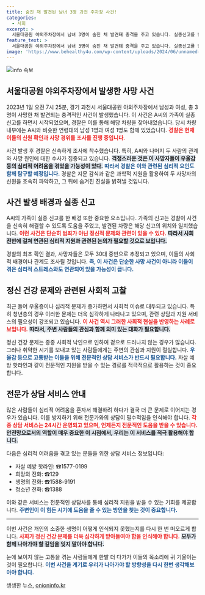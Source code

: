 ```yaml
---
title: 숨진 채 발견된 남녀 3명 과천 주차장 사건!
categories:
  - 사회
excerpt: >
  서울대공원 야외주차장에서 남녀 3명이 숨진 채 발견돼 충격을 주고 있습니다. 실종신고를 받은 경찰이 추적 끝에 발견한 이 사건의 배경과 사망 경위는? 클릭해 보세요!
feature_text: >
  서울대공원 야외주차장에서 남녀 3명이 숨진 채 발견돼 충격을 주고 있습니다. 실종신고를 받은 경찰이 추적 끝에 발견한 이 사건의 배경과 사망 경위는? 클릭해 보세요!
image: 'https://www.behealthy4u.com/wp-content/uploads/2024/06/unnamed-file.png'
---
```


<p><img src="https://www.behealthy4u.com/wp-content/uploads/2024/06/unnamed-file.png" alt="info 속보" /></p>

<h2 data-ke-size="size26">서울대공원 야외주차장에서 발생한 사망 사건</h2>

<p data-ke-size="size16">2023년 1일 오전 7시 25분, 경기 과천시 서울대공원 야외주차장에서 남성과 여성, 총 3명이 사망한 채 발견되는 충격적인 사건이 발생했습니다. 이 사건은 A씨의 가족이 실종 신고를 하면서 시작되었으며, 경찰은 이를 통해 해당 차량을 찾아내었습니다. 당시 차량 내부에는 A씨와 비슷한 연령대의 남성 1명과 여성 1명도 함께 있었습니다. <b><span style="color: #ee2323;">경찰은 현재 이들의 신원 확인과 사망 경위를 조사를 진행 중입니다.</span></b> </p>

<p data-ke-size="size16">사건 발생 후 경찰은 신속하게 조사에 착수했습니다. 특히, A씨와 나머지 두 사람의 관계와 사망 원인에 대한 수사가 집중되고 있습니다. <b><span style="background-color: #21538527;">걱정스러운 것은 이 사망자들이 우울감 등의 심리적 어려움을 겪었을 가능성이 있다.</span></b> <b><span style="color: #1a5490;">따라서 경찰은 이와 관련된 심리적 요인도 함께 탐구할 예정입니다.</span></b> 경찰은 지문 감식과 같은 과학적 지원을 활용하여 두 사망자의 신원을 조속히 파악하고, 그 뒤에 숨겨진 진실을 밝혀낼 것입니다.</p>

<h2 data-ke-size="size26">사건 발생 배경과 실종 신고</h2>

<p data-ke-size="size16">A씨의 가족이 실종 신고를 한 배경 또한 중요한 요소입니다. 가족의 신고는 경찰이 사건을 신속히 해결할 수 있도록 도움을 주었고, 발견된 차량은 해당 신고의 위치와 일치했습니다. <b><span style="color: #ee2323;">이런 사건은 단순히 범죄가 아닌 정신적 문제와 관련이 있을 수 있다.</span></b> <b><span style="background-color: #21538527;">따라서 사회 전반에 걸쳐 연관된 심리적 지원과 관련된 논의가 필요할 것으로 보입니다.</span></b></p>

<p data-ke-size="size16">경찰의 최초 확인 결과, 사망자들은 모두 30대 중반으로 추정되고 있으며, 이들의 사회적 배경이나 관계도 조사될 것입니다. <b><span style="color: #1a5490;">즉, 이 사건은 단순한 사망 사건이 아니라 이들이 겪은 심리적 스트레스와도 연관되어 있을 가능성이 큽니다.</span></b> </p>

<h2 data-ke-size="size26">정신 건강 문제와 관련된 사회적 고찰</h2>

<p data-ke-size="size16">최근 들어 우울증이나 심리적 문제가 증가하면서 사회적 이슈로 대두되고 있습니다. 특히 청년층의 경우 이러한 문제는 더욱 심각하게 나타나고 있으며, 관련 상담과 지원 서비스의 필요성이 강조되고 있습니다. <b><span style="color: #ee2323;">이 사건 역시 그러한 사회적 현실을 반영하는 사례로 보입니다.</span></b> <b><span style="background-color: #21538527;">따라서, 주변 사람들의 관심과 함께 의미 있는 대화가 필요합니다.</span></b></p>

<p data-ke-size="size16">정신 건강 문제는 종종 사회적 낙인으로 인하여 겉으로 드러나지 않는 경우가 많습니다. 그러나 취약한 시기를 보내고 있는 사람들에게는 주변의 관심과 지원이 절실합니다. <b><span style="color: #1a5490;">우울감 등으로 고통받는 이들을 위해 전문적인 상담 서비스가 반드시 필요합니다.</span></b> 자살 예방 핫라인과 같이 전문적인 지원을 받을 수 있는 경로를 적극적으로 활용하는 것이 중요합니다.</p>

<h2 data-ke-size="size26">전문가 상담 서비스 안내</h2>

<p data-ke-size="size16">많은 사람들이 심리적 어려움을 혼자서 해결하려 하다가 결국 더 큰 문제로 이어지는 경우가 있습니다. 이를 방지하기 위해 전문가와의 상담이 필수적임을 인식해야 합니다. <b><span style="color: #ee2323;">각종 상담 서비스는 24시간 운영되고 있으며, 언제든지 전문적인 도움을 받을 수 있습니다.</span></b> <b><span style="background-color: #21538527;">안전망으로서의 역할이 매우 중요한 이 시점에서, 우리는 이 서비스를 적극 활용해야 합니다.</span></b></p>

<p data-ke-size="size16">다음은 심리적 어려움을 겪고 있는 분들을 위한 상담 서비스 정보입니다:</p>

<ul>
    <li>자살 예방 핫라인: ☎1577-0199</li>
    <li>희망의 전화: ☎129</li>
    <li>생명의 전화: ☎1588-9191</li>
    <li>청소년 전화: ☎1388</li>
</ul>

<p data-ke-size="size16">이와 같은 서비스는 전문적인 상담사를 통해 심리적 지원을 받을 수 있는 기회를 제공합니다. <b><span style="color: #1a5490;">주변인이 이 힘든 시기에 도움을 줄 수 있는 방안을 찾는 것이 중요합니다.</span></b> </p>

<hr>

<p data-ke-size="size16">이번 사건은 개인의 소중한 생명이 어떻게 인식되지 못했는지를 다시 한 번 떠오르게 합니다. <b><span style="color: #ee2323;">사회가 정신 건강 문제를 더욱 심각하게 받아들여야 함을 인식해야 합니다.</span></b> <b><span style="background-color: #21538527;">모두가 함께 나아가야 할 길임을 잊지 말아야 합니다.</span></b></p>

<p data-ke-size="size16">눈에 보이지 않는 고통을 겪는 사람들에게 한발 더 다가가 이들의 목소리에 귀 기울이는 것이 필요합니다. <b><span style="color: #1a5490;">이번 사건을 계기로 우리가 나아가야 할 방향성을 다시 한번 생각해보아야 합니다.</span></b></p>
생생한 뉴스, <a href="https://onioninfo.kr" rel="dofollow">onioninfo.kr</a>



